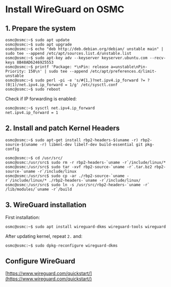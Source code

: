 # Install WireGuard on OSMC

## 1. Prepare the system

```console
osmc@osmc:~$ sudo apt update
osmc@osmc:~$ sudo apt upgrade
osmc@osmc:~$ echo "deb http://deb.debian.org/debian/ unstable main" | sudo tee --append /etc/apt/sources.list.d/unstable.list
osmc@osmc:~$ sudo apt-key adv --keyserver keyserver.ubuntu.com --recv-keys 8B48AD6246925553
osmc@osmc:~$ printf 'Package: *\nPin: release a=unstable\nPin-Priority: 150\n' | sudo tee --append /etc/apt/preferences.d/limit-unstable
osmc@osmc:~$ sudo perl -pi -e 's/#{1,}?net.ipv4.ip_forward ?= ?(0|1)/net.ipv4.ip_forward = 1/g' /etc/sysctl.conf
osmc@osmc:~$ sudo reboot
```

Check if IP forwarding is enabled:

```console
osmc@osmc:~$ sysctl net.ipv4.ip_forward
net.ipv4.ip_forward = 1
```

## 2. Install and patch Kernel Headers

```console
osmc@osmc:~$ sudo apt-get install rbp2-headers-$(uname -r) rbp2-source-$(uname -r) libmnl-dev libelf-dev build-essential git pkg-config

osmc@osmc:~$ cd /usr/src/
osmc@osmc:/usr/src$ sudo rm -r rbp2-headers-`uname -r`/include/linux/*
osmc@osmc:/usr/src$ sudo tar -xvf rbp2-source-`uname -r`.tar.bz2 rbp2-source-`uname -r`/include/linux
osmc@osmc:/usr/src$ sudo cp -ar ./rbp2-source-`uname -r`/include/linux/* ./rbp2-headers-`uname -r`/include/linux/
osmc@osmc:/usr/src$ sudo ln -s /usr/src/rbp2-headers-`uname -r` /lib/modules/`uname -r`/build
```

## 3. WireGuard installation

First installation:

```console
osmc@osmc:~$ sudo apt install wireguard-dkms wireguard-tools wireguard
```

After updating kernel, repeat `2.` and:

```console
osmc@osmc:~$ sudo dpkg-reconfigure wireguard-dkms
```

## Configure WireGuard

[https://www.wireguard.com/quickstart/](https://www.wireguard.com/quickstart/)
